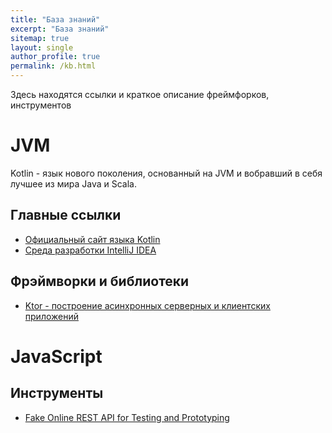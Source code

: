 ```yaml
---
title: "База знаний"
excerpt: "База знаний"
sitemap: true
layout: single
author_profile: true
permalink: /kb.html
---
```

Здесь находятся ссылки и краткое описание фреймфорков, инструментов 

# JVM
Kotlin - язык нового поколения, основанный на JVM и вобравший в себя лучшее из мира Java и Scala.

## Главные ссылки
- [Официальный сайт языка Kotlin](https://kotlinlang.org/)
- [Среда разработки IntelliJ IDEA](https://www.jetbrains.com/idea/)

## Фрэймворки и библиотеки
- [Ktor - построение асинхронных серверных и клиентских приложений](https://ktor.io)

# JavaScript
## Инструменты
- [Fake Online REST API for Testing and Prototyping](https://jsonplaceholder.typicode.com/)

